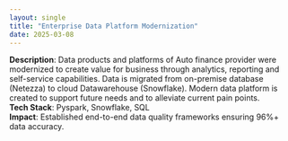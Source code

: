```yaml
---
layout: single
title: "Enterprise Data Platform Modernization"
date: 2025-03-08
---
```


**Description**: Data products and platforms of Auto finance provider were modernized to create value for business through analytics, reporting and self-service capabilities. Data is migrated from on-premise database (Netezza) to cloud Datawarehouse (Snowflake). Modern data platform is created to support future needs and to alleviate current pain points.   
**Tech Stack**: Pyspark, Snowflake, SQL    
**Impact**: Established end-to-end data quality frameworks ensuring 96%+ data accuracy.